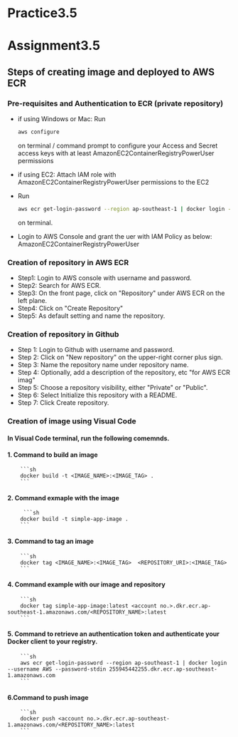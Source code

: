 # Practice3.5
# Assignment3.5

## Steps of creating image and deployed to AWS ECR

### Pre-requisites and Authentication to ECR (private repository)
- if using Windows or Mac:
    Run 
    ```sh
    aws configure
    ```
    on terminal / command prompt to configure your Access and Secret access keys with at least AmazonEC2ContainerRegistryPowerUser permissions
- if using EC2:
    Attach IAM role with AmazonEC2ContainerRegistryPowerUser permissions to the EC2 

- Run
    ```sh
    aws ecr get-login-password --region ap-southeast-1 | docker login --username AWS --password-stdin <aws account number>.dkr.ecr.ap-southeast-1.amazonaws.com
    ```
    on terminal.

- Login to AWS Console and grant the uer with IAM Policy as below:
    AmazonEC2ContainerRegistryPowerUser 

### Creation of repository in AWS ECR

- Step1:  Login to AWS console with username and password. 
- Step2: Search for AWS ECR.
- Step3: On the front page, click on "Repository" under AWS ECR on the left plane.
- Step4: Click on "Create Repository"
- Step5: As default setting and name the repository.

### Creation of repository in Github

- Step 1: Login to Github with username and password. 
- Step 2: Click on "New repository" on the upper-right corner plus sign.
- Step 3: Name the repository name under repository name. 
- Step 4: Optionally, add a description of the repository, etc "for AWS ECR imag"
- Step 5: Choose a repository visibility, either "Private" or "Public".
- Step 6: Select Initialize this repository with a README.
- Step 7: Click Create repository.

### Creation of image using Visual Code

#### In Visual Code terminal, run the following comemnds. 

#### 1. Command to build an image
        ```sh
        docker build -t <IMAGE_NAME>:<IMAGE_TAG> .
        ```
#### 2. Command exmaple with the image
         ```sh
        docker build -t simple-app-image .
        ```
#### 3. Command to tag an image
        ```sh
        docker tag <IMAGE_NAME>:<IMAGE_TAG>  <REPOSITORY_URI>:<IMAGE_TAG>
        ```
#### 4. Command example with our image and repository
        ```sh
        docker tag simple-app-image:latest <account no.>.dkr.ecr.ap-southeast-1.amazonaws.com/<REPOSITORY_NAME>:latest
        ```
#### 5. Command to retrieve an authentication token and authenticate your Docker client to your registry.
        ```sh
        aws ecr get-login-password --region ap-southeast-1 | docker login --username AWS --password-stdin 255945442255.dkr.ecr.ap-southeast-1.amazonaws.com
        ```
#### 6.Command to push image
        ```sh
        docker push <account no.>.dkr.ecr.ap-southeast-1.amazonaws.com/<REPOSITORY_NAME>:latest
        ```

